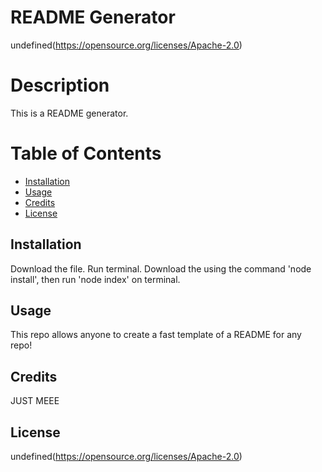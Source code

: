 # README Generator

undefined(https://opensource.org/licenses/Apache-2.0)

# Description
This is a README generator.

# Table of Contents

- [Installation](#Installation)
- [Usage](#Usage)
- [Credits](#Credits)
- [License](#License)

## Installation

Download the file. Run terminal. Download the using the command 'node install', then run 'node index' on terminal.

## Usage

This repo allows anyone to create a fast template of a README for any repo!

## Credits

JUST MEEE

## License

undefined(https://opensource.org/licenses/Apache-2.0)

